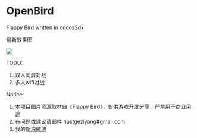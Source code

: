 OpenBird
========

Flappy Bird written in cocos2dx

最新效果图

<img src="https://f.cloud.github.com/assets/1802419/2145220/c44875a8-939d-11e3-9a79-8c0a387ac5dc.gif">


TODO:

1. 双人同屏对战
2. 多人wifi对战

Notice:

1. 本项目图片资源取材自《Flappy Bird》，仅供游戏开发分享，严禁用于商业用途
2. 有问题或建议请邮件 hustgeziyang#gmail.com
3. 我的<a href="http://weibo.com/crosslife">新浪微博</a>

